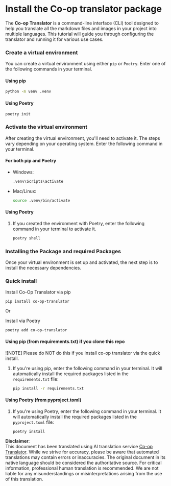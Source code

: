<!--
CO_OP_TRANSLATOR_METADATA:
{
  "original_hash": "b6d85d887d2664539a438dae5d0dfa50",
  "translation_date": "2025-06-12T18:30:29+00:00",
  "source_file": "getting_started/command-line-guide/install-package.md",
  "language_code": "en"
}
-->
# Install the Co-op translator package

The **Co-op Translator** is a command-line interface (CLI) tool designed to help you translate all the markdown files and images in your project into multiple languages. This tutorial will guide you through configuring the translator and running it for various use cases.

### Create a virtual environment

You can create a virtual environment using either `pip` or `Poetry`. Enter one of the following commands in your terminal.

#### Using pip

```bash
python -m venv .venv
```

#### Using Poetry

```bash
poetry init
```

### Activate the virtual environment

After creating the virtual environment, you'll need to activate it. The steps vary depending on your operating system. Enter the following command in your terminal.

#### For both pip and Poetry

- Windows:

    ```bash
    .venv\Scripts\activate
    ```

- Mac/Linux:

    ```bash
    source .venv/bin/activate
    ```

#### Using Poetry

1. If you created the environment with Poetry, enter the following command in your terminal to activate it.

    ```bash
    poetry shell
    ```

### Installing the Package and required Packages

Once your virtual environment is set up and activated, the next step is to install the necessary dependencies.

### Quick install

Install Co-Op Translator via pip

```
pip install co-op-translator
```
Or 

Install via Poetry
```
poetry add co-op-translator
```

#### Using pip (from requirements.txt) if you clone this repo 

![NOTE] Please do NOT do this if you install co-op translator via the quick install.

1. If you're using pip, enter the following command in your terminal. It will automatically install the required packages listed in the `requirements.txt` file:

    ```bash
    pip install -r requirements.txt
    ```

#### Using Poetry (from pyproject.toml)

1. If you're using Poetry, enter the following command in your terminal. It will automatically install the required packages listed in the `pyproject.toml` file:

    ```bash
    poetry install
    ```

**Disclaimer**:  
This document has been translated using AI translation service [Co-op Translator](https://github.com/Azure/co-op-translator). While we strive for accuracy, please be aware that automated translations may contain errors or inaccuracies. The original document in its native language should be considered the authoritative source. For critical information, professional human translation is recommended. We are not liable for any misunderstandings or misinterpretations arising from the use of this translation.